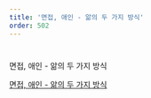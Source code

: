 ```yaml
---
title: '면접, 애인 - 앎의 두 가지 방식'
order: 502
---
```


#

<ImageCard src="https://github.com/laftworld/BooGi/blob/wehong/content/images/onepagehl/Paper.one-page-HL.21.png?raw=true">면접, 애인 - 앎의 두 가지 방식</ImageCard>

[면접, 애인 - 앎의 두 가지 방식](https://brunch.co.kr/@laftworld/4)
